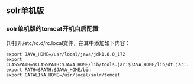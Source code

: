 ## solr单机版

### solr单机版的tomcat开机自启配置

(1)打开/etc/rc.d/rc.local文件，在其中添加如下内容：
```
export JAVA_HOME=/usr/local/java/jdk1.8.0_172  
export CLASSPATH=$CLASSPATH:$JAVA_HOME/lib/tools.jar:$JAVA_HOME/lib/dt.jar:.  
export PATH=$PATH:$JAVA_HOME/bin  
export CATALINA_HOME=/usr/local/solr/tomcat
```
